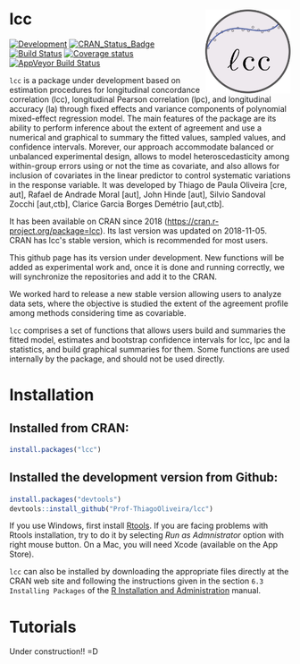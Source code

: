 
<!-- README.md is generated from README.Rmd. Please edit that file -->
lcc <img src="man/figures/logo.svg" align="right" height = 150/>
================================================================

[![Development](https://img.shields.io/badge/development-active-blue.svg)](https://img.shields.io/badge/development-active-blue.svg) [![CRAN\_Status\_Badge](http://www.r-pkg.org/badges/version/lcc)](https://cran.r-project.org/package=lcc) [![Build Status](https://travis-ci.org/Prof-ThiagoOliveira/lcc.svg?branch=master)](https://travis-ci.org/Prof-ThiagoOliveira/lcc) [![Coverage status](https://codecov.io/gh/Prof-ThiagoOliveira/lcc/branch/master/graph/badge.svg)](https://codecov.io/github/Prof-ThiagoOliveira/lcc?branch=master) [![AppVeyor Build Status](https://ci.appveyor.com/api/projects/status/fva5so5gjy23sir5/branch/master?svg=true)](https://ci.appveyor.com/project/Prof-ThiagoOliveira/lcc)

`lcc` is a package under development based on estimation procedures for longitudinal concordance correlation (lcc), longitudinal Pearson correlation (lpc), and longitudinal accuracy (la) through fixed effects and variance components of polynomial mixed-effect regression model. The main features of the package are its ability to perform inference about the extent of agreement and use a numerical and graphical to summary the fitted values, sampled values, and confidence intervals. Morever, our approach accommodate balanced or unbalanced experimental design, allows to model heteroscedasticity among within-group errors using or not the time as covariate, and also allows for inclusion of covariates in the linear predictor to control systematic variations in the response variable. It was developed by Thiago de Paula Oliveira \[cre, aut\], Rafael de Andrade Moral \[aut\], John Hinde \[aut\], Silvio Sandoval Zocchi \[aut,ctb\], Clarice Garcia Borges Demétrio \[aut,ctb\].

It has been available on CRAN since 2018 (<https://cran.r-project.org/package=lcc>). Its last version was updated on 2018-11-05. CRAN has lcc's stable version, which is recommended for most users.

This github page has its version under development. New functions will be added as experimental work and, once it is done and running correctly, we will synchronize the repositories and add it to the CRAN.

We worked hard to release a new stable version allowing users to analyze data sets, where the objective is studied the extent of the agreement profile among methods considering time as covariable.

`lcc` comprises a set of functions that allows users build and summaries the fitted model, estimates and bootstrap confidence intervals for lcc, lpc and la statistics, and build graphical summaries for them. Some functions are used internally by the package, and should not be used directly.

Installation
============

Installed from CRAN:
--------------------

``` r
install.packages("lcc")
```

Installed the development version from Github:
----------------------------------------------

``` r
install.packages("devtools")
devtools::install_github("Prof-ThiagoOliveira/lcc")
```

If you use Windows, first install [Rtools](https://cran.r-project.org/bin/windows/Rtools/). If you are facing problems with Rtools installation, try to do it by selecting *Run as Admnistrator* option with right mouse button. On a Mac, you will need Xcode (available on the App Store).

`lcc` can also be installed by downloading the appropriate files directly at the CRAN web site and following the instructions given in the section `6.3 Installing Packages` of the [R Installation and Administration](http://cran.r-project.org/doc/manuals/R-admin.pdf) manual.

Tutorials
=========

Under construction!! =D
